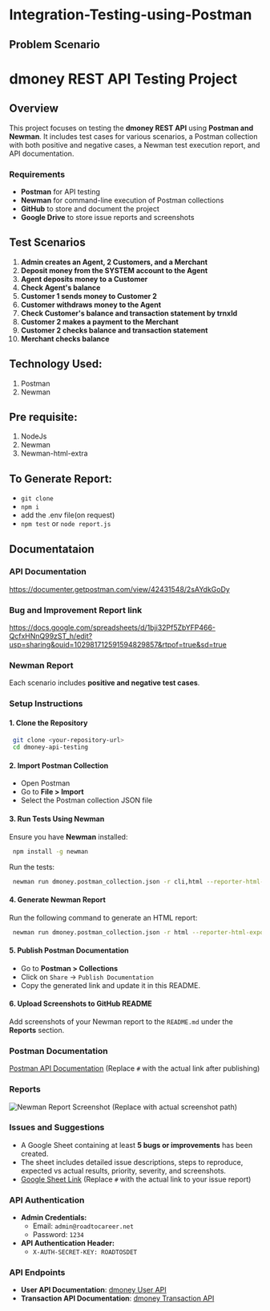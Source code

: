 # Integration-Testing-using-Postman

## Problem Scenario
# dmoney REST API Testing Project

## Overview
This project focuses on testing the **dmoney REST API** using **Postman and Newman**. It includes test cases for various scenarios, a Postman collection with both positive and negative cases, a Newman test execution report, and API documentation.

### Requirements
- **Postman** for API testing
- **Newman** for command-line execution of Postman collections
- **GitHub** to store and document the project
- **Google Drive** to store issue reports and screenshots

## Test Scenarios

1. **Admin creates an Agent, 2 Customers, and a Merchant**
2. **Deposit money from the SYSTEM account to the Agent**
3. **Agent deposits money to a Customer**
4. **Check Agent's balance**
5. **Customer 1 sends money to Customer 2**
6. **Customer withdraws money to the Agent**
7. **Check Customer's balance and transaction statement by trnxId**
8. **Customer 2 makes a payment to the Merchant**
9. **Customer 2 checks balance and transaction statement**
10. **Merchant checks balance**

## Technology Used:
1. Postman
2. Newman

## Pre requisite:
1. NodeJs
2. Newman
3. Newman-html-extra

## To Generate Report:
- ``` git clone ```
- ``` npm i ```
- add the .env file(on request)
- ``` npm test ``` or ``` node report.js ```
## Documentataion

### API Documentation
https://documenter.getpostman.com/view/42431548/2sAYdkGoDy

### Bug and Improvement Report link
https://docs.google.com/spreadsheets/d/1bji32Pf5ZbYFP466-QcfxHNnQ99zST_h/edit?usp=sharing&ouid=102981712591594829857&rtpof=true&sd=true

### Newman Report


Each scenario includes **positive and negative test cases**.

### Setup Instructions

#### 1. Clone the Repository
```sh
 git clone <your-repository-url>
 cd dmoney-api-testing
```

#### 2. Import Postman Collection
- Open Postman
- Go to **File > Import**
- Select the Postman collection JSON file

#### 3. Run Tests Using Newman
Ensure you have **Newman** installed:
```sh
 npm install -g newman
```
Run the tests:
```sh
 newman run dmoney.postman_collection.json -r cli,html --reporter-html-export newman-report.html
```

#### 4. Generate Newman Report
Run the following command to generate an HTML report:
```sh
 newman run dmoney.postman_collection.json -r html --reporter-html-export report.html
```

#### 5. Publish Postman Documentation
- Go to **Postman > Collections**
- Click on `Share` → `Publish Documentation`
- Copy the generated link and update it in this README.

#### 6. Upload Screenshots to GitHub README
Add screenshots of your Newman report to the `README.md` under the **Reports** section.

### Postman Documentation
[Postman API Documentation](#) (Replace `#` with the actual link after publishing)

### Reports
![Newman Report Screenshot](screenshots/newman-report.png) (Replace with actual screenshot path)

### Issues and Suggestions
- A Google Sheet containing at least **5 bugs or improvements** has been created.
- The sheet includes detailed issue descriptions, steps to reproduce, expected vs actual results, priority, severity, and screenshots.
- [Google Sheet Link](#) (Replace `#` with the actual link to your issue report)

### API Authentication
- **Admin Credentials:**
  - Email: `admin@roadtocareer.net`
  - Password: `1234`
- **API Authentication Header:**
  - `X-AUTH-SECRET-KEY: ROADTOSDET`

### API Endpoints
- **User API Documentation**: [dmoney User API](https://dmoney.roadtocareer.net/api-docs/user)
- **Transaction API Documentation**: [dmoney Transaction API](https://dmoney.roadtocareer.net/api-docs/transaction)
